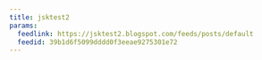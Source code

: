 ```yaml
---
title: jsktest2
params:
  feedlink: https://jsktest2.blogspot.com/feeds/posts/default
  feedid: 39b1d6f5099dddd0f3eeae9275301e72
---
```

